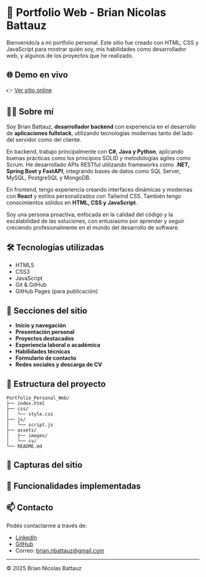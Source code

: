 # 💼 Portfolio Web - Brian Nicolas Battauz

Bienvenido/a a mi portfolio personal. Este sitio fue creado con HTML, CSS y JavaScript para mostrar quién soy, mis habilidades como desarrollador web, y algunos de los proyectos que he realizado.

## 🌐 Demo en vivo

👉 [Ver sitio online](https://Brian13b.github.io/Portfolio_Personal_Web/)

## 👨‍💻 Sobre mí

Soy Brian Battauz, **desarrollador backend** con experiencia en el desarrollo de **aplicaciones fullstack**, utilizando tecnologías modernas tanto del lado del servidor como del cliente.

En backend, trabajo principalmente con **C#, Java y Python**, aplicando buenas prácticas como los principios SOLID y metodologías ágiles como Scrum. He desarrollado APIs RESTful utilizando frameworks como **.NET, Spring Boot y FastAPI**, integrando bases de datos como SQL Server, MySQL, PostgreSQL y MongoDB.

En frontend, tengo experiencia creando interfaces dinámicas y modernas con **React** y estilos personalizados con Tailwind CSS. También tengo conocimientos sólidos en **HTML, CSS y JavaScript**.

Soy una persona proactiva, enfocada en la calidad del código y la escalabilidad de las soluciones, con entusiasmo por aprender y seguir creciendo profesionalmente en el mundo del desarrollo de software.

## 🛠️ Tecnologías utilizadas

- HTML5
- CSS3
- JavaScript
- Git & GitHub
- GitHub Pages (para publicación)

## 🧩 Secciones del sitio

- **Inicio y navegación**
- **Presentación personal**
- **Proyectos destacados**
- **Experiencia laboral o académica**
- **Habilidades técnicas**
- **Formulario de contacto**
- **Redes sociales y descarga de CV**

## 📂 Estructura del proyecto

```
Portfolio_Personal_Web/
├── index.html
├── css/
│   └── style.css
├── js/
│   └── script.js
├── assets/
│   ├── images/
│   └── cv/
└── README.md
```

## 📸 Capturas del sitio

## 🚀 Funcionalidades implementadas


## 📫 Contacto

Podés contactarme a través de:

- [LinkedIn](https://linkedin.com/in/brianbattauz)
- [GitHub](https://github.com/Brian13b)
- Correo: brian.nbattauz@gmail.com

---

© 2025 Brian Nicolas Battauz
